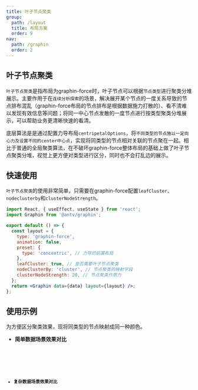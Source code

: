 ```yaml
---
title: 叶子节点聚类
group:
  path: /layout
  title: 布局方案
  order: 9
nav:
  path: /graphin
  order: 2
---
```


## 叶子节点聚类

`叶子节点聚类`是指布局为graphin-force时，叶子节点可以根据`节点类型`进行聚类分堆展示。主要作用于在`连续分析探索`的场景，解决展开某个节点的一度关系导致的节点排布混乱（graphin-force布局的节点排布是根据数据施力打散的）、看不清难以发现有效信息等问题；将同一中心节点发散的一度节点进行按类型聚类分堆展示，可以帮助业务更清晰快速的看清。

底层算法是是通过配置力导布局`centripetalOptions`，将`不同类型的节点施以一定向心力及设置不同的center中心点`，实现将同类型的节点相对关联的节点聚在一起。相比于普通的全局聚类算法，在不破坏graphin-force整体布局的基础上做了叶子节点聚类分堆，视觉上更方便对类型进行区分，同时也不会打乱边的展示。


## 快速使用
`叶子节点聚类`的使用非常简单，只需要在graphin-force配置`leafCluster`、`nodeclusterby`和`clusterNodeStrength`。

```jsx | pure
import React, { useEffect, useState } from 'react';
import Graphin from '@antv/graphin';

export default () => {
  const layout = {
    type: 'graphin-force',
    animation: false,
    preset: {
      type: 'concentric', // 力导的前置布局
    },
    leafCluster: true, // 是否需要叶子节点聚类
    nodeClusterBy: 'cluster', // 节点聚类的映射字段
    clusterNodeStrength: 20, // 节点聚类作用力
  };
  return <Graphin data={data} layout={layout} />;
};
```

## 使用示例
为方便区分聚类效果，现将同类型的节点映射成同一种颜色。
- **简单数据场景效果对比**
<code src='./demos/simple.tsx'>
<br />

- **复杂数据场景效果对比**
<code src='./demos/complex.tsx'>
